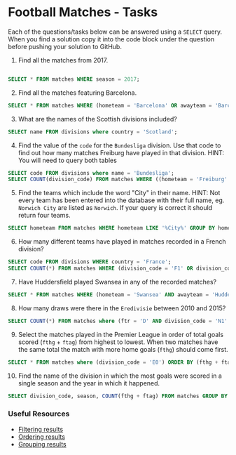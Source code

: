# Football Matches - Tasks

Each of the questions/tasks below can be answered using a `SELECT` query. When you find a solution copy it into the code block under the question before pushing your solution to GitHub.

1) Find all the matches from 2017.

```sql

SELECT * FROM matches WHERE season = 2017;

```

2) Find all the matches featuring Barcelona.

```sql
SELECT * FROM matches WHERE (hometeam = 'Barcelona' OR awayteam = 'Barcelona');


```

3) What are the names of the Scottish divisions included?

```sql
SELECT name FROM divisions where country = 'Scotland';


```

4) Find the value of the `code` for the `Bundesliga` division. Use that code to find out how many matches Freiburg have played in that division. HINT: You will need to query both tables

```sql
SELECT code FROM divisions where name = 'Bundesliga';
SELECT COUNT(division_code) FROM matches WHERE ((hometeam = 'Freiburg' OR awayteam = 'Freiburg') AND division_code = 'D1');


```

5)  Find the teams which include the word "City" in their name. HINT: Not every team has been entered into the database with their full name, eg. `Norwich City` are listed as `Norwich`. If your query is correct it should return four teams.

```sql
SELECT hometeam FROM matches WHERE hometeam LIKE '%City%' GROUP BY hometeam;


```

6) How many different teams have played in matches recorded in a French division?

```sql
SELECT code FROM divisions WHERE country = 'France';
SELECT COUNT(*) FROM matches WHERE (division_code = 'F1' OR division_code = 'F2');


```

7) Have Huddersfield played Swansea in any of the recorded matches?

```sql
SELECT * FROM matches WHERE (hometeam = 'Swansea' AND awayteam = 'Huddersfield');


```

8) How many draws were there in the `Eredivisie` between 2010 and 2015?

```sql
SELECT COUNT(*) FROM matches where (ftr = 'D' AND division_code = 'N1' AND season > 2009 AND season < 2016);


```

9) Select the matches played in the Premier League in order of total goals scored (`fthg` + `ftag`) from highest to lowest. When two matches have the same total the match with more home goals (`fthg`) should come first. 

```sql
SELECT * FROM matches where (division_code = 'E0') ORDER BY (fthg + ftag) DESC, fthg DESC;


```

10) Find the name of the division in which the most goals were scored in a single season and the year in which it happened.

```sql
SELECT division_code, season, COUNT(fthg + ftag) FROM matches GROUP BY division_code, season ORDER BY COUNT(fthg + ftag) DESC;


```

### Useful Resources

- [Filtering results](https://www.w3schools.com/sql/sql_where.asp)
- [Ordering results](https://www.w3schools.com/sql/sql_orderby.asp)
- [Grouping results](https://www.w3schools.com/sql/sql_groupby.asp)
